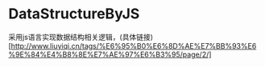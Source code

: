 # DataStructureByJS
采用js语言实现数据结构相关逻辑，(具体链接)[http://www.liuyiqi.cn/tags/%E6%95%B0%E6%8D%AE%E7%BB%93%E6%9E%84%E4%B8%8E%E7%AE%97%E6%B3%95/page/2/]
